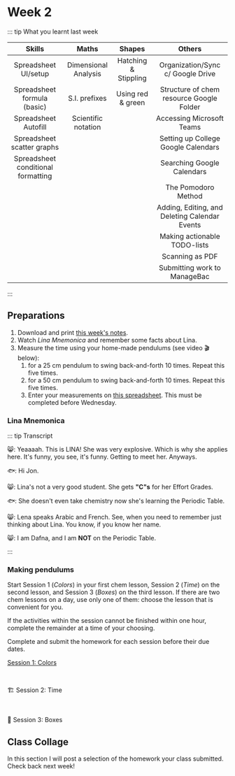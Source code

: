 # Week 2

<Foldable>

::: tip What you learnt last week

<center>

|               Skills               |        Maths         |        Shapes        |                    Others                     |
|:----------------------------------:|:--------------------:|:--------------------:|:---------------------------------------------:|
|        Spreadsheet UI/setup        | Dimensional Analysis | Hatching & Stippling |       Organization/Sync c/ Google Drive       |
|    Spreadsheet formula (basic)     |     S.I. prefixes      |  Using red & green   |   Structure of chem resource Google Folder    |
|        Spreadsheet Autofill        | Scientific notation  |                      |           Accessing Microsoft Teams           |
|     Spreadsheet scatter graphs     |                      |                      |      Setting up College Google Calendars      |
| Spreadsheet conditional formatting |                      |                      |          Searching Google Calendars           |
|                                    |                      |                      |              The Pomodoro Method              |
|                                    |                      |                      | Adding, Editing, and Deleting Calendar Events |
|                                    |                      |                      |         Making actionable TODO-lists          |
|                                    |                      |                      |                Scanning as PDF                |
|                                    |                      |                      |         Submitting work to ManageBac          |

</center>

:::

</Foldable>

## Preparations

1. Download and print [this week's notes](/resources/worksheets/Y1-week2-notes.pdf).
2. Watch *Lina Mnemonica* and remember some facts about Lina.
3. Measure the time using your home-made pendulums (see video 🎬 below):
   1. for a 25 cm pendulum to swing back-and-forth 10 times.  Repeat this five times.
   2. for a 50 cm pendulum to swing back-and-forth 10 times.  Repeat this five times.
   3. Enter your measurements on [this spreadsheet](https://docs.google.com/spreadsheets/d/1o7_oGP9fY002_v_mhiKGJfM-EemJBUnvPJDxoIYF1yE/edit?usp=sharing). This must be completed before Wednesday.

### Lina Mnemonica

<Vimeo :vid="457283486" />

<Foldable>

::: tip Transcript

😸: Yeaaaah. This is LINA! She was very explosive. Which is why she applies here. It's funny, you see, it's funny. Getting to meet her. Anyways. 

🐟: Hi Jon. 

😸: Lina's not a very good student.  She gets **"C"s** for her Effort Grades.  

🐟: She doesn't even take chemistry now she's learning the Periodic Table.  

😸: Lena speaks Arabic and French. See, when you need to remember just thinking about Lina. You know, if you know her name.

😸: I am Dafna, and I am **NOT** on the Periodic Table.

:::

</Foldable>

### Making pendulums

<Vimeo :vid="457245328" />


Start Session 1 (*Colors*) in your first chem lesson, Session 2 (*Time*) on the second lesson, and Session 3 (*Boxes*) on the third lesson.  If there are two chem lessons on a day, use only one of them: choose the lesson that is convenient for you.

If the activities within the session cannot be finished within one hour, complete the remainder at a time of your choosing.

Complete and submit the homework for each session before their due dates.

<a href="./Session1" class="el-button el-button--success">Session 1: Colors</a>

<br />

<a class="el-button el-button--warning el-button--disabled">🏗 Session 2: Time</a>

<br />

<a class="el-button el-button--warning el-button--disabled">🚧 Session 3: Boxes</a>

## Class Collage

In this section I will post a selection of the homework your class submitted.  Check back next week!